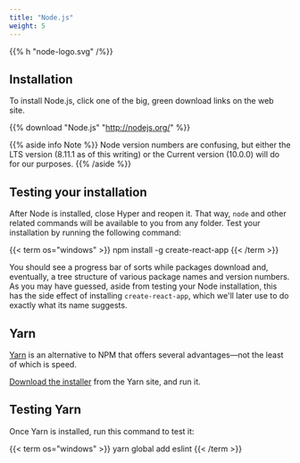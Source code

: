 ```yaml
---
title: "Node.js"
weight: 5
---
```


{{% h "node-logo.svg" /%}}

## Installation

To install Node.js, click one of the big, green download links on the web site.

{{% download "Node.js" "http://nodejs.org/" %}}

{{% aside info Note %}}
Node version numbers are confusing, but either the LTS version (8.11.1 as of this writing) or the Current version (10.0.0) will do for our purposes.
{{% /aside %}}

## Testing your installation

After Node is installed, close Hyper and reopen it. That way, `node` and other related commands will be available to you from any folder. Test your installation by running the following command:

{{< term os="windows" >}}
npm install -g create-react-app
{{< /term >}}

You should see a progress bar of sorts while packages download and, eventually, a tree structure of various package names and version numbers. As you may have guessed, aside from testing your Node installation, this has the side effect of installing `create-react-app`, which we'll later use to do exactly what its name suggests.

## Yarn

[Yarn](https://yarnpkg.com/) is an alternative to NPM that offers several advantages&mdash;not the least of which is speed.

[Download the installer](https://yarnpkg.com/en/docs/install#windows-tab) from the Yarn site, and run it.

## Testing Yarn

Once Yarn is installed, run this command to test it:

{{< term os="windows" >}}
yarn global add eslint
{{< /term >}}
